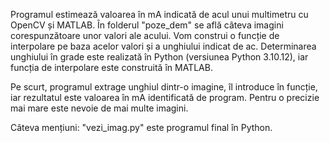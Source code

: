 Programul estimează valoarea în mA indicată de acul unui multimetru cu OpenCV și MATLAB.
În folderul "poze_dem" se află câteva imagini corespunzătoare unor valori ale acului.
Vom construi o funcție de interpolare pe baza acelor valori și a unghiului indicat de ac.
Determinarea unghiului în grade este realizată în Python (versiunea Python 3.10.12), iar funcția de interpolare este construită în MATLAB.

Pe scurt, programul extrage unghiul dintr-o imagine, îl introduce în funcție, iar rezultatul este valoarea în mA identificată de program.
Pentru o precizie mai mare este nevoie de mai multe imagini.

Câteva mențiuni:
"vezi_imag.py" este programul final în Python.
